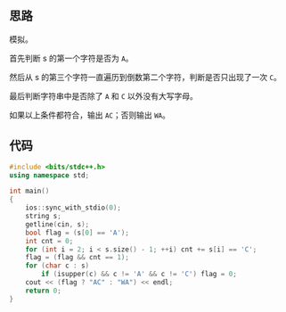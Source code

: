 ## 思路

模拟。

首先判断 s 的第一个字符是否为 `A`。

然后从 s 的第三个字符一直遍历到倒数第二个字符，判断是否只出现了一次 `C`。

最后判断字符串中是否除了 `A` 和 `C` 以外没有大写字母。

如果以上条件都符合，输出 `AC`；否则输出 `WA`。

## 代码

```cpp
#include <bits/stdc++.h>
using namespace std;

int main()
{
    ios::sync_with_stdio(0);
    string s;
    getline(cin, s);
    bool flag = (s[0] == 'A');
    int cnt = 0;
    for (int i = 2; i < s.size() - 1; ++i) cnt += s[i] == 'C';
    flag = (flag && cnt == 1);
    for (char c : s)
        if (isupper(c) && c != 'A' && c != 'C') flag = 0;
    cout << (flag ? "AC" : "WA") << endl;
    return 0;
}
```

